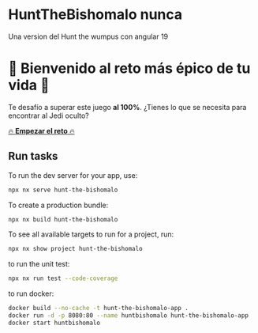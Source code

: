 # HuntTheBishomalo nunca

Una version del Hunt the wumpus con angular 19

# 🚀 **Bienvenido al reto más épico de tu vida** 🚀

Te desafío a superar este juego **al 100%**. ¿Tienes lo que se necesita para encontrar al Jedi oculto?


[🔥 **Empezar el reto** 🔥](https://hunt-the-bishomalo.vercel.app/)



## Run tasks

To run the dev server for your app, use:

```sh
npx nx serve hunt-the-bishomalo
```

To create a production bundle:

```sh
npx nx build hunt-the-bishomalo
```

To see all available targets to run for a project, run:

```sh
npx nx show project hunt-the-bishomalo
```

to run the unit test:

```sh
npx nx run test --code-coverage
```

to run docker:
```sh
docker build --no-cache -t hunt-the-bishomalo-app .
docker run -d -p 8080:80 --name huntbishomalo hunt-the-bishomalo-app
docker start huntbishomalo

```
